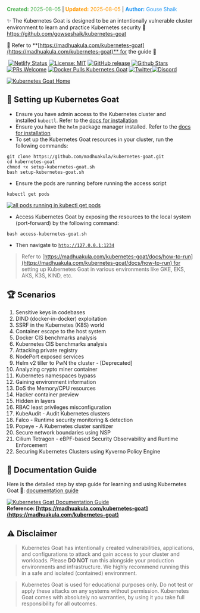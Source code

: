 <span style="color:#4caf50;"><b>Created:</b> 2025-08-05</span> | <span style="color:#ff9800;"><b>Updated:</b> 2025-08-05</span> | <span style="color:#2196f3;"><b>Author:</b> Gouse Shaik</span>


✨ The Kubernetes Goat is designed to be an intentionally vulnerable cluster environment to learn and practice Kubernetes security 🚀 https://github.com/gowseshaik/kubernetes-goat

🙌 Refer to **[https://madhuakula.com/kubernetes-goat](https://madhuakula.com/kubernetes-goat)** for the guide 📖

 [![Netlify Status](https://camo.githubusercontent.com/8a88ff8a8416f941452ef135bcfaea3d8722eda45b56b7e8f4cc40ee1a6af737/68747470733a2f2f6170692e6e65746c6966792e636f6d2f6170692f76312f6261646765732f65353339396265332d396334372d343535372d623233372d3965366338396636636164612f6465706c6f792d737461747573)](https://app.netlify.com/sites/kubernetes-goat/deploys) [![License: MIT](https://camo.githubusercontent.com/cce5a2a14b0faab422e0bfcdc074afb46089831a0bf5930a7d8af3f31b98f847/68747470733a2f2f696d672e736869656c64732e696f2f62616467652f4c6963656e73652d4d49542d626c75652e737667)](https://github.com/madhuakula/kubernetes-goat/blob/master/LICENSE) [![GitHub release](https://camo.githubusercontent.com/17ca074f486af3c07fcabc3aa18feb8112e0e26218d7a5800d9b81729c4ca93c/68747470733a2f2f696d672e736869656c64732e696f2f6769746875622f72656c656173652f6d61646875616b756c612f6b756265726e657465732d676f61742e737667)](https://github.com/madhuakula/kubernetes-goat/releases/latest) [![Github Stars](https://camo.githubusercontent.com/36d4bb0ecccb8e8a4a0c5904cfca75a376253417bd505809cba978d8ee696fde/68747470733a2f2f696d672e736869656c64732e696f2f6769746875622f73746172732f6d61646875616b756c612f6b756265726e657465732d676f6174)](https://github.com/madhuakula/kubernetes-goat/stargazers) [![PRs Welcome](https://camo.githubusercontent.com/d88d8d77fa79e828eea397f75a1ebd114d13488aeec4747477ffbd2274de95ed/68747470733a2f2f696d672e736869656c64732e696f2f62616467652f5052732d77656c636f6d652d627269676874677265656e2e737667)](https://github.com/madhuakula/kubernetes-goat/pulls) [![Docker Pulls Kubernetes Goat](https://camo.githubusercontent.com/4fbca184c4ef8be299666f4998580693cba711db4fb4e53144c9c0d345f7f747/68747470733a2f2f696d672e736869656c64732e696f2f646f636b65722f70756c6c732f6d61646875616b756c612f6b38732d676f61742d73797374656d2d6d6f6e69746f72)](https://hub.docker.com/r/madhuakula/k8s-goat-system-monitor) [![Twitter](https://camo.githubusercontent.com/fcdcfd1aecb91d7fd91c2dbf7da042103c2b7d61bfdebab98ce50249762859e1/68747470733a2f2f696d672e736869656c64732e696f2f747769747465722f75726c3f75726c3d68747470733a2f2f6769746875622e636f6d2f6d61646875616b756c612f6b756265726e657465732d676f6174)](https://twitter.com/intent/tweet/?text=Kubernetes%20Goat,%20an%20intentionally%20vulnerable%20by%20design%20training%20platform%20to%20learn%20%23Kubernetes%20Security%20by%20%40madhuakula.%20Check%20it%20out%20&url=https://github.com/madhuakula/kubernetes-goat)[![Discord](https://camo.githubusercontent.com/9d30bb47d4d530212eea8dcdcbfdaf9fb0e8e6de3cc93439171d5f62513eb37a/68747470733a2f2f696d672e736869656c64732e696f2f646973636f72642f3937363530333836343236383330383538303f636f6c6f723d396366266c6162656c3d446973636f7264266c6f676f3d646973636f7264266c6f676f436f6c6f723d7768697465)](https://rebrand.ly/Kubernetes-Goat/)

[![Kubernetes Goat Home](https://github.com/gowseshaik/kubernetes-goat/raw/master/kubernetes-goat-home.png)](https://madhuakula.com/kubernetes-goat)
## 🧰 Setting up Kubernetes Goat

- Ensure you have admin access to the Kubernetes cluster and installed `kubectl`. Refer to the [docs for installation](https://kubernetes.io/docs/tasks/tools/install-kubectl/)
- Ensure you have the `helm` package manager installed. Refer to the [docs for installation](https://helm.sh/docs/intro/install)
- To set up the Kubernetes Goat resources in your cluster, run the following commands:

```shell
git clone https://github.com/madhuakula/kubernetes-goat.git
cd kubernetes-goat
chmod +x setup-kubernetes-goat.sh
bash setup-kubernetes-goat.sh
```

- Ensure the pods are running before running the access script

```shell
kubectl get pods
```

[![all pods running in kubectl get pods](https://github.com/gowseshaik/kubernetes-goat/raw/master/guide/docs/scenarios/images/kubectl-get-pods.png)](https://github.com/gowseshaik/kubernetes-goat/blob/master/guide/docs/scenarios/images/kubectl-get-pods.png)

- Access Kubernetes Goat by exposing the resources to the local system (port-forward) by the following command:

```shell
bash access-kubernetes-goat.sh
```

- Then navigate to [`http://127.0.0.1:1234`](http://127.0.0.1:1234/)

> Refer to [https://madhuakula.com/kubernetes-goat/docs/how-to-run](https://madhuakula.com/kubernetes-goat/docs/how-to-run) for setting up Kubernetes Goat in various environments like GKE, EKS, AKS, K3S, KIND, etc.

## 🏆 Scenarios

1. Sensitive keys in codebases
2. DIND (docker-in-docker) exploitation
3. SSRF in the Kubernetes (K8S) world
4. Container escape to the host system
5. Docker CIS benchmarks analysis
6. Kubernetes CIS benchmarks analysis
7. Attacking private registry
8. NodePort exposed services
9. Helm v2 tiller to PwN the cluster - [Deprecated]
10. Analyzing crypto miner container
11. Kubernetes namespaces bypass
12. Gaining environment information
13. DoS the Memory/CPU resources
14. Hacker container preview
15. Hidden in layers
16. RBAC least privileges misconfiguration
17. KubeAudit - Audit Kubernetes clusters
18. Falco - Runtime security monitoring & detection
19. Popeye - A Kubernetes cluster sanitizer
20. Secure network boundaries using NSP
21. Cilium Tetragon - eBPF-based Security Observability and Runtime Enforcement
22. Securing Kubernetes Clusters using Kyverno Policy Engine

## 📖 Documentation Guide

Here is the detailed step by step guide for learning and using Kubernetes Goat 🎉: [documentation guide](https://madhuakula.com/kubernetes-goat)

[![Kubernetes Goat Documentation Guide](https://github.com/gowseshaik/kubernetes-goat/raw/master/kubernetes-goat-docs.png)](https://madhuakula.com/kubernetes-goat)
**Reference: [https://madhuakula.com/kubernetes-goat](https://madhuakula.com/kubernetes-goat)**
## ⚠️ Disclaimer

> Kubernetes Goat has intentionally created vulnerabilities, applications, and configurations to attack and gain access to your cluster and workloads. Please **DO NOT** run this alongside your production environments and infrastructure. We highly recommend running this in a safe and isolated (contained) environment.

> Kubernetes Goat is used for educational purposes only. Do not test or apply these attacks on any systems without permission. Kubernetes Goat comes with absolutely no warranties, by using it you take full responsibility for all outcomes.